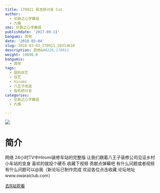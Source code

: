 ```yaml
---
title: 170911 有吉研讨会 Cut
author:
  - 伦敦之心字幕组
  - 九條
zmz: 伦敦之心字幕组
publishdate: '2017-09-11'
bangumi: 其他
date: '2018-03-04'
slug: 2018-03-03_170911_20313610
description: 其他&#8226;170911
weight: 19696.0
bangumis:
  - 其他
tags:
  - 国外综艺
  - 综艺
  - hiromi
  - 八王子改造
  - 有机研讨会
categories:
  - 伦敦之心字幕组
  - 九條

---
```

![](https://i.imgur.com/kCLrSuy.png)
# 简介  
网络
24小时TV中Hiromi装修车站的完整版
让我们跟着八王子装修公司见证乡村小车站的变身
喜欢的就投个硬币 收藏下视频 贡献点弹幕吧 有什么问题或者视频有什么问题可以@我（新论坛已制作完成 欢迎各位点击收藏 论坛地址www.owaraiclub.com）  

[去B站观看](https://www.bilibili.com/video/av20313610/)
 
